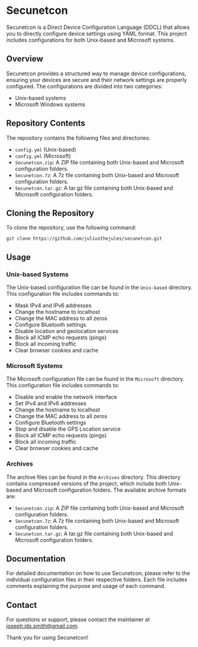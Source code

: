 # Secunetcon

Secunetcon is a Direct Device Configuration Language (DDCL) that allows you to directly configure device settings using YAML format. This project includes configurations for both Unix-based and Microsoft systems.

## Overview

Secunetcon provides a structured way to manage device configurations, ensuring your devices are secure and their network settings are properly configured. The configurations are divided into two categories:
- Unix-based systems
- Microsoft Windows systems

## Repository Contents

The repository contains the following files and directories:

- `config.yml` (Unix-based)
- `config.yml` (Microsoft)
- `Secunetcon.zip`: A ZIP file containing both Unix-based and Microsoft configuration folders.
- `Secunetcon.7z`: A 7z file containing both Unix-based and Microsoft configuration folders.
- `Secunetcon.tar.gz`: A tar.gz file containing both Unix-based and Microsoft configuration folders.

## Cloning the Repository

To clone the repository, use the following command:

    git clone https://github.com/juliusthejules/secunetcon.git

## Usage

### Unix-based Systems

The Unix-based configuration file can be found in the `Unix-based` directory. This configuration file includes commands to:

- Mask IPv4 and IPv6 addresses
- Change the hostname to localhost
- Change the MAC address to all zeros
- Configure Bluetooth settings
- Disable location and geolocation services
- Block all ICMP echo requests (pings)
- Block all incoming traffic
- Clear browser cookies and cache

### Microsoft Systems

The Microsoft configuration file can be found in the `Microsoft` directory. This configuration file includes commands to:

- Disable and enable the network interface
- Set IPv4 and IPv6 addresses
- Change the hostname to localhost
- Change the MAC address to all zeros
- Configure Bluetooth settings
- Stop and disable the GPS Location service
- Block all ICMP echo requests (pings)
- Block all incoming traffic
- Clear browser cookies and cache

### Archives

The archive files can be found in the `Archives` directory. This directory contains compressed versions of the project, which include both Unix-based and Microsoft configuration folders. The available archive formats are:

- `Secunetcon.zip`: A ZIP file containing both Unix-based and Microsoft configuration folders.
- `Secunetcon.7z`: A 7z file containing both Unix-based and Microsoft configuration folders.
- `Secunetcon.tar.gz`: A tar.gz file containing both Unix-based and Microsoft configuration folders.

## Documentation

For detailed documentation on how to use Secunetcon, please refer to the individual configuration files in their respective folders. Each file includes comments explaining the purpose and usage of each command.

## Contact

For questions or support, please contact the maintainer at [joseph.jds.smith@gmail.com](mailto:joseph.jds.smith@gmail.com?subject=Secunetcon).

Thank you for using Secunetcon!
